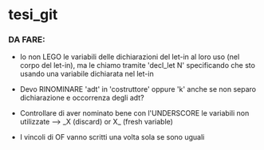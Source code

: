 # tesi_git



### DA FARE:

- Io non LEGO le variabili delle dichiarazioni del let-in al loro uso (nel corpo del let-in), ma le chiamo tramite 'decl_let N' specificando che sto usando una variabile dichiarata nel let-in

- Devo RINOMINARE 'adt' in 'costruttore' oppure 'k' anche se non separo dichiarazione e occorrenza degli adt?

- Controllare di aver nominato bene con l'UNDERSCORE le variabili non utilizzate
  -->  \_X (discard) or X\_ (fresh variable)

- I vincoli di OF vanno scritti una volta sola se sono uguali
